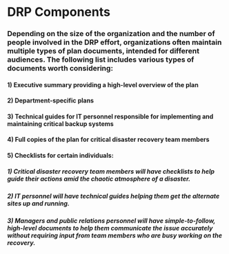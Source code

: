 # DRP Components

### Depending on the size of the organization and the number of people involved in the DRP effort, organizations often maintain multiple types of plan documents, intended for different audiences. The following list includes various types of documents worth considering:

#### 1) Executive summary providing a high-level overview of the plan

#### 2) Department-specific plans

#### 3) Technical guides for IT personnel responsible for implementing and maintaining critical backup systems

#### 4) Full copies of the plan for critical disaster recovery team members

#### 5) Checklists for certain individuals:

##### 1) Critical disaster recovery team members will have checklists to help guide their actions amid the chaotic atmosphere of a disaster.

##### 2) IT personnel will have technical guides helping them get the alternate sites up and running. 

##### 3) Managers and public relations personnel will have simple-to-follow, high-level documents to help them communicate the issue accurately without requiring input from team members who are busy working on the recovery. 
